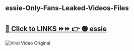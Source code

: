 
 ## essie-Only-Fans-Leaked-Videos-Files

# <h2><a href="https://mediaupload.pro?essie">🔗 Click to LINKS ⏩⏩ 👉 🟢 essie </a></h2>

<a href="https://mediaupload.pro?essie" rel="nofollow" data-target="animated-image.originalLink"><img src="https://i.ibb.co.com/xMMVF88/686577567.gif" alt="Viral Video Original" style="max-width: 100%; display: inline-block;" data-target="animated-image.originalImage"></a>